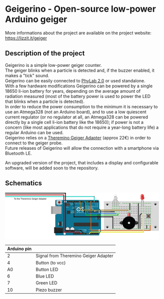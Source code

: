 # Geigerino - Open-source low-power Arduino geiger

More informations about the project are available on the project website: https://lizzit.it/geiger

## Description of the project
Geigerino is a simple low-power geiger counter.  
The geiger blinks when a particle is detected and, if the buzzer enabled, it makes a "tick" sound.  
Geigerino can be easily connected to [PhyLab 2.0](https://lizzit.it/phylab) or used standalone.  
With a few hardware modifications Geigerino can be powered by a single 18650 li-ion battery for years, depending on the average amount of radiation measured (most of the battery power is used to power the LED that blinks when a particle is detected).  
In order to reduce the power consumption to the minimum it is necessary to use an Atmega328 (not an Arduino board), and to use a low quiescent current regulator (or no regulator at all, an Atmega328 can be powered directly by a single cell li-ion battery like the 18650); if power is not a concern (like most applications that do not require a year-long battery life) a regular Arduino can be used.  
Geigerino relies on a [Theremino Geiger Adapter](http://www.theremino.com/hardware/inputs/radioactivity-sensors#geigeradapter) (approx 22€) in order to connect to the geiger probe.  
Future releases of Geigerino will allow the connection with a smartphone via Bluetooth LE.  

An upgraded version of the project, that includes a display and configurable software, will be added soon to the repository.  

## Schematics

![Schematics](/schematic.png)

| Arduino pin | |
|---|---|
| 2 | Signal from Theremino Geiger Adapter |
| 4 | Button (to vcc) |
| A0 | Button LED |
| 6 | Blue LED |
| 7 | Green LED |
| 10 | Piezo buzzer |

